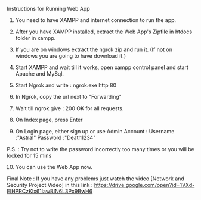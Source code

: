 Instructions for Running Web App

1. You need to have XAMPP and internet connection to run the app.

2. After you have XAMPP installed, extract the Web App's Zipfile in htdocs folder in xampp.

3. If you are on windows extract the ngrok zip and run it. (If not on windows you are going to have download it.)

4. Start XAMPP and wait till it works, open xampp control panel and start Apache and MySql.

5. Start Ngrok and write : ngrok.exe http 80

6. In Ngrok, copy the url next to "Forwarding"

7. Wait till ngrok give : 200 OK for all requests.

8. On Index page, press Enter

9. On Login page, either sign up or use Admin Account : Username :"Astral" Password :"Death1234"

P.S. : Try not to write the password incorrectly too many times or you will be locked for 15 mins

10. You can use the Web App now.

Final Note : If you have any problems just watch the video [Network and Security Project Video] in this link : https://drive.google.com/open?id=1VXd-EIHPRCzKlx61lawBIN6L3Px9BwH6
